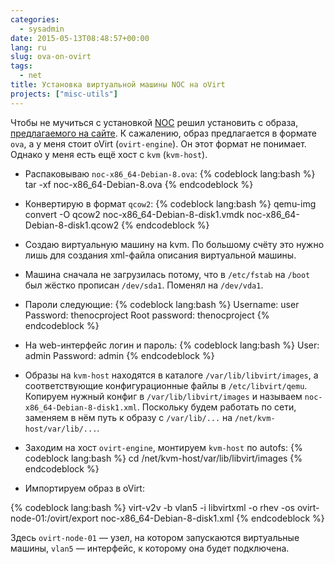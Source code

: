 ```yaml
---
categories:
  - sysadmin
date: 2015-05-13T08:48:57+00:00
lang: ru
slug: ova-on-ovirt
tags:
  - net
title: Установка виртуальной машины NOC на oVirt
projects: ["misc-utils"]
---
```



Чтобы не мучиться с установкой [NOC](https://kb.nocproject.org) решил установить с образа, [предлагаемого на сайте](https://kb.nocproject.org/display/SITE/Downloads). К сажалению, образ предлагается в формате `ova`, а у меня стоит oVirt (`ovirt-engine`). Он этот формат не понимает. Однако у меня есть ещё хост с `kvm` (`kvm-host`).

<!--more-->

* Распаковываю `noc-x86_64-Debian-8.ova`:
{% codeblock lang:bash %}
tar -xf noc-x86_64-Debian-8.ova
{% endcodeblock %}

* Конвертирую в формат `qcow2`:
{% codeblock lang:bash %}
qemu-img convert -O qcow2 noc-x86_64-Debian-8-disk1.vmdk noc-x86_64-Debian-8-disk1.qcow2
{% endcodeblock %}

* Создаю виртуальную машину на kvm. По большому счёту это нужно лишь для создания xml-файла описания виртуальной машины.

* Машина сначала не загрузилась потому, что в `/etc/fstab` на `/boot` был жёстко прописан `/dev/sda1`. Поменял на `/dev/vda1`.

* Пароли следующие:
{% codeblock lang:bash %}
Username: user
Password: thenocproject
Root password: thenocproject
{% endcodeblock %}

* На web-интерфейс логин и пароль:
{% codeblock lang:bash %}
User: admin
Password: admin
{% endcodeblock %}

* Образы на `kvm-host` находятся в каталоге `/var/lib/libvirt/images`, а соответствующие конфигурационные файлы в `/etc/libvirt/qemu`. Копируем нужный конфиг в `/var/lib/libvirt/images` и называем `noc-x86_64-Debian-8-disk1.xml`. Поскольку будем работать по сети, заменяем в нём путь к образу с `/var/lib/...` на  `/net/kvm-host/var/lib/...`.

* Заходим на хост `ovirt-engine`, монтируем `kvm-host` по autofs:
{% codeblock lang:bash %}
cd /net/kvm-host/var/lib/libvirt/images
{% endcodeblock %}

* Импортируем образ в oVirt:

{% codeblock lang:bash %}
virt-v2v -b vlan5  -i libvirtxml -o rhev -os ovirt-node-01:/ovirt/export noc-x86_64-Debian-8-disk1.xml
{% endcodeblock %}

Здесь `ovirt-node-01` — узел, на котором запускаются виртуальные машины, `vlan5` — интерфейс, к которому она будет подключена.